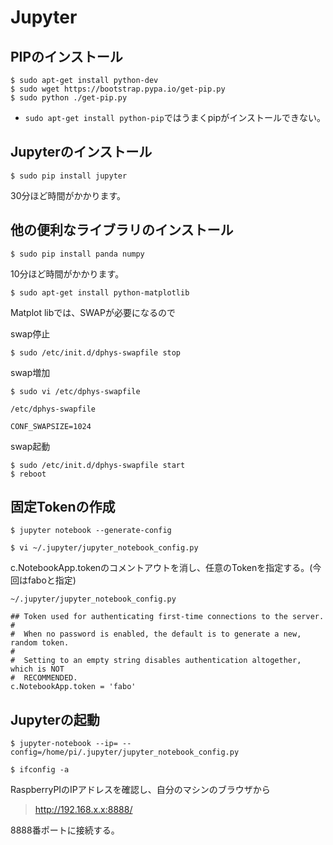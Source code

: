 # Jupyter

## PIPのインストール

```shell
$ sudo apt-get install python-dev
$ sudo wget https://bootstrap.pypa.io/get-pip.py
$ sudo python ./get-pip.py
```

* `sudo apt-get install python-pip`ではうまくpipがインストールできない。

## Jupyterのインストール

```shell
$ sudo pip install jupyter
```

30分ほど時間がかかります。

## 他の便利なライブラリのインストール

```shell
$ sudo pip install panda numpy
```

10分ほど時間がかかります。

```shell
$ sudo apt-get install python-matplotlib
```

Matplot libでは、SWAPが必要になるので

swap停止

```shell
$ sudo /etc/init.d/dphys-swapfile stop
```
swap増加

```shell
$ sudo vi /etc/dphys-swapfile
```

`/etc/dphys-swapfile`

```
CONF_SWAPSIZE=1024
```

swap起動

```shell
$ sudo /etc/init.d/dphys-swapfile start
$ reboot
```

## 固定Tokenの作成

```
$ jupyter notebook --generate-config
```

```
$ vi ~/.jupyter/jupyter_notebook_config.py
```

c.NotebookApp.tokenのコメントアウトを消し、任意のTokenを指定する。(今回はfaboと指定)

`~/.jupyter/jupyter_notebook_config.py`
```
## Token used for authenticating first-time connections to the server.
#
#  When no password is enabled, the default is to generate a new, random token.
#
#  Setting to an empty string disables authentication altogether, which is NOT
#  RECOMMENDED.
c.NotebookApp.token = 'fabo'
```

## Jupyterの起動

```shell
$ jupyter-notebook --ip= --config=/home/pi/.jupyter/jupyter_notebook_config.py
```

```shell
$ ifconfig -a
```

RaspberryPIのIPアドレスを確認し、自分のマシンのブラウザから

> http://192.168.x.x:8888/

8888番ポートに接続する。

